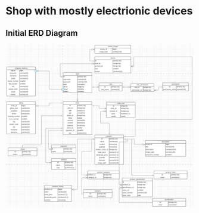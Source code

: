 # Shop with mostly electrionic devices

## Initial ERD Diagram

![alt text](https://github.com/PKondzierski/shop/blob/master/src/main/resources/sql/2021-05-10_125325.png)
